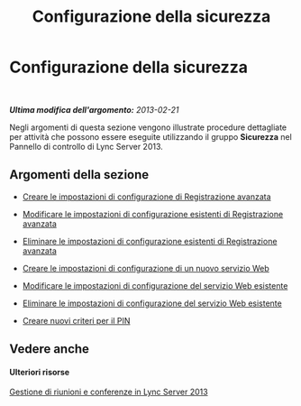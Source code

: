 ﻿---
title: Configurazione della sicurezza
TOCTitle: Configurazione della sicurezza
ms:assetid: ceede642-a6cb-4916-8731-e34ac42394e3
ms:mtpsurl: https://technet.microsoft.com/it-it/library/Gg182588(v=OCS.15)
ms:contentKeyID: 49302026
ms.date: 08/24/2015
mtps_version: v=OCS.15
ms.translationtype: HT
---

# Configurazione della sicurezza

 

_**Ultima modifica dell'argomento:** 2013-02-21_

Negli argomenti di questa sezione vengono illustrate procedure dettagliate per attività che possono essere eseguite utilizzando il gruppo **Sicurezza** nel Pannello di controllo di Lync Server 2013.

## Argomenti della sezione

  - [Creare le impostazioni di configurazione di Registrazione avanzata](lync-server-2013-create-registrar-configuration-settings.md)

  - [Modificare le impostazioni di configurazione esistenti di Registrazione avanzata](lync-server-2013-modify-existing-registrar-configuration-settings.md)

  - [Eliminare le impostazioni di configurazione esistenti di Registrazione avanzata](lync-server-2013-delete-existing-registrar-configuration-settings.md)

  - [Creare le impostazioni di configurazione di un nuovo servizio Web](lync-server-2013-create-new-web-service-configuration-settings.md)

  - [Modificare le impostazioni di configurazione del servizio Web esistente](lync-server-2013-modify-existing-web-service-configuration-settings.md)

  - [Eliminare le impostazioni di configurazione del servizio Web esistente](lync-server-2013-delete-existing-web-service-configuration-settings.md)

  - [Creare nuovi criteri per il PIN](lync-server-2013-create-a-new-pin-policy.md)

## Vedere anche

#### Ulteriori risorse

[Gestione di riunioni e conferenze in Lync Server 2013](lync-server-2013-managing-meetings-and-conferences.md)

